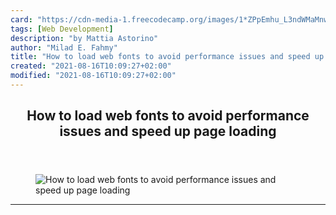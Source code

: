 ```yaml
---
card: "https://cdn-media-1.freecodecamp.org/images/1*ZPpEmhu_L3ndWMaMnwoJUg.png"
tags: [Web Development]
description: "by Mattia Astorino"
author: "Milad E. Fahmy"
title: "How to load web fonts to avoid performance issues and speed up page loading"
created: "2021-08-16T10:09:27+02:00"
modified: "2021-08-16T10:09:27+02:00"
---
```

<div class="site-wrapper">
<main id="site-main" class="site-main outer">
<div class="inner">
<article class="post-full post tag-web-development tag-css tag-performance tag-optimization tag-tech ">
<header class="post-full-header">
<h1 class="post-full-title">How to load web fonts to avoid performance issues and speed up page loading</h1>
</header>
<figure class="post-full-image">
<picture>
<source media="(max-width: 700px)" sizes="1px" srcset="data:image/gif;base64,R0lGODlhAQABAIAAAAAAAP///yH5BAEAAAAALAAAAAABAAEAAAIBRAA7 1w">
<source media="(min-width: 701px)" sizes="(max-width: 800px) 400px,
(max-width: 1170px) 700px,
1400px" srcset="https://cdn-media-1.freecodecamp.org/images/1*ZPpEmhu_L3ndWMaMnwoJUg.png 300w,
https://cdn-media-1.freecodecamp.org/images/1*ZPpEmhu_L3ndWMaMnwoJUg.png 600w,
https://cdn-media-1.freecodecamp.org/images/1*ZPpEmhu_L3ndWMaMnwoJUg.png 1000w,
https://cdn-media-1.freecodecamp.org/images/1*ZPpEmhu_L3ndWMaMnwoJUg.png 2000w">
<img onerror="this.style.display='none'" src="https://cdn-media-1.freecodecamp.org/images/1*ZPpEmhu_L3ndWMaMnwoJUg.png" alt="How to load web fonts to avoid performance issues and speed up page loading">
</picture>
</figure>
<section class="post-full-content">
<div class="post-content medium-migrated-article">
</div>
<hr>
</section>
</article>
</div>
</main>
</div>
<!-- Google Tag Manager (noscript) -->
<!-- End Google Tag Manager (noscript) -->
